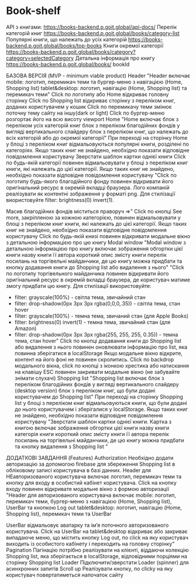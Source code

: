 # Book-shelf
API з книгами:	https://books-backend.p.goit.global/api-docs/
Перелік категорій книг	https://books-backend.p.goit.global/books/category-list 
Популярні книги, що належать до усіх категорій	https://books-backend.p.goit.global/books/top-books 
Книги окремої категорії	https://books-backend.p.goit.global/books/category?category=selectedCategory
Детальна інформація про книгу	https://books-backend.p.goit.global/books/ bookId

БАЗОВА ВЕРСІЯ (MVP - minimum viable product)
Header
"Header включає
  mobile: логотип, перемикач теми та бургер-меню з навігацією (Home, Shopping list)
  tablet&desktop: логотип, навігацію (Home, Shopping list)  та перемикач теми"
Click по логотипу або Home відкриває головну сторінку
Click по Shopping list відкриває сторінку з переліком книг,  доданих користувачем у кошик
Click по перемикачу теми змінює поточну тему сайту на іншу(dark or light)
Click по бургер-меню розгортає його на всю висоту viewport 
Home
"Home включає
  блок з переліком усіх категорій книг
  блок з переліком благодійних фондів у вигляді вертикального слайдеру
  блок з переліком книг, що належать до всіх категорій або до окремої категорії"
При переході на сторінку Home у блоці з переліком книг відмальовуються популярні книги, розділені по категоріях. Якщо таких книг не знайдено, необхідно показати відповідне повідомлення користувачу
Зверстати шаблон картки однієї книги
Click по будь-якій категорії повинен відмальовувати у блоці з переліком книг книги, які належать до цієї категорії. Якщо таких книг не знайдено, необхідно показати відповідне повідомлення користувачу
"Click по логотипу будь-якого благодійного фонду повинен відкривати його оригінальний ресурс в окремій вкладці браузера. Лого компаній реалізувати як контентні зображення у форматі png. Для стилізації виористовуйте filter: brightness(0) invert(1). 

Масив благодійних фондів міститься праворуч =>"
Click по кнопці See more, закріпленою за кожною категорією, повинен відмальовувати у блоці з переліком книг книги, які належать до цієї категорії. Якщо таких книг не знайдено, необхідно показати відповідне повідомлення користувачу
Click по будь-якій книзі повинен відкривати модальне вікно з детальною інформацією про цю книгу
Modal window
"Modal window з детальною інформацією про книгу включає
  зображення обгортки цієї книги
  назву книги
  її автора
  короткий опис змісту книги
  перелік посилань на торгівельні майданчики, де цю книгу можна придбати
  та кнопку додавання книги до Shopping list або видалення з нього"
"Click по логотипу торгівельного майданчика повинен відкривати його оригінальний ресурс в окремій вкладці браузера, де користувач матиме змогу придбати цю книгу. Для стилізації використовуйте:
 - filter: grayscale(100%) - світла тема, звичайний стан
 - filter: drop-shadow(0px 3px 3px rgba(0,0,0,.35)) - світла тема, стан hover
 - filter: grayscale(100%) - темна тема, звичаний стан (для Apple Books)
 - filter: brightness(0) invert(1) - темна тема, звичайний стан (для Amazon)
 - filter: drop-shadow(0px 3px 3px rgba(255, 255, 255, 0.35)) - темна тема, стан hover"
Click по кнопці додавання книги до Shopping list або видалення з нього повинен оновлювати інформацію про list, яка повинна зберігатися в localStorage
Якщо модальне вікно відкрите, контент на його фоні не повинен скролитись.
Click по backdrop модального вікна, click по кнопці з іконкою хрестика або натискання на клавішу ESC повинен закривати модальне вікно (не забувайте знімати слухачі)
Shopping list
"Shopping list включає
  блок з переліком благодійних фондів у вигляді вертикального слайдеру (desktop version)
  блок з переліком книг, що були додані користувачем до Shopping list"
При переході на сторінку Shopping list у блоці з переліком книг відмальовуються книги, що були додані до нього користувачем і зберігалися у localStorage. Якщо таких книг не знайдено, необхідно показати відповідне повідомлення користувачу
"Зверстати шаблон картки однієї книги. Картка з книгою включає
  зображення обгортки цієї книги
  назву книги
  категорія книги
  короткий опис змісту книги
  її автора 
  перелік посилань на торгівельні майданчики, де цю книгу можна придбати
  та кнопку видалення з Shopping list "


ДОДАТКОВІ ЗАВДАННЯ (Features)
Authorization
Необхідно додати авторизацію за допомогою firebase для збереження Shopping list в обліковому записі користувача в базі данних. 
Header для НЕавторизованого користувача включає логотип, перемикач теми та кнопку для входу в особистий кабінет користувача. Click на кнопку входу повинен відкривате модальне вікно з формою авторизації
"Header для авторизованого користувача включає
  mobile: логотип, перемикач теми, бургер-меню з навігацією (Home, Shopping list), UserBar та кнопкою Log out
  tablet&desktop: логотип, навігацію (Home, Shopping list), перемикач теми та UserBar

UserBar відмальовує аватарку та імʼя поточного авторизованого користувача. Click на UserBar на tablet&desktop відкриває або закриває випадаюче меню, що містить кнопку Log out, по click на яку користувач виходить із особистого кабінету і переходить на головну сторінку"
Pagination
Пагінацію потрібно реалізувати на клієнті, віддаючи колекцію Shopping list, яка зберігається в localStorage, відповідними порціями на сторінку Shopping list 
Loader
Підключити/зверстати Loader (spinner) для асинхронних запитів
Scroll up
Реалізувати кнопку, по clickу на яку користувач повертатиметься напочаток сайту
